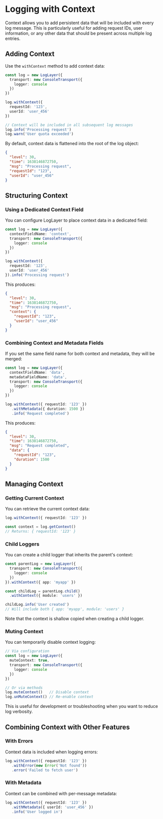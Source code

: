 # Logging with Context

Context allows you to add persistent data that will be included with every log message. This is particularly useful for adding request IDs, user information, or any other data that should be present across multiple log entries.

## Adding Context

Use the `withContext` method to add context data:

```typescript
const log = new LogLayer({
  transport: new ConsoleTransport({
    logger: console
  })
})

log.withContext({
  requestId: '123',
  userId: 'user_456'
})

// Context will be included in all subsequent log messages
log.info('Processing request')
log.warn('User quota exceeded')
```

By default, context data is flattened into the root of the log object:
```json
{
  "level": 30,
  "time": 1638146872750,
  "msg": "Processing request",
  "requestId": "123",
  "userId": "user_456"
}
```

## Structuring Context

### Using a Dedicated Context Field

You can configure LogLayer to place context data in a dedicated field:

```typescript
const log = new LogLayer({
  contextFieldName: 'context',
  transport: new ConsoleTransport({
    logger: console
  })
})

log.withContext({
  requestId: '123',
  userId: 'user_456'
}).info('Processing request')
```

This produces:
```json
{
  "level": 30,
  "time": 1638146872750,
  "msg": "Processing request",
  "context": {
    "requestId": "123",
    "userId": "user_456"
  }
}
```

### Combining Context and Metadata Fields

If you set the same field name for both context and metadata, they will be merged:

```typescript
const log = new LogLayer({
  contextFieldName: 'data',
  metadataFieldName: 'data',
  transport: new ConsoleTransport({
    logger: console
  })
})

log.withContext({ requestId: '123' })
   .withMetadata({ duration: 1500 })
   .info('Request completed')
```

This produces:
```json
{
  "level": 30,
  "time": 1638146872750,
  "msg": "Request completed",
  "data": {
    "requestId": "123",
    "duration": 1500
  }
}
```

## Managing Context

### Getting Current Context

You can retrieve the current context data:

```typescript
log.withContext({ requestId: '123' })

const context = log.getContext()
// Returns: { requestId: '123' }
```

### Child Loggers

You can create a child logger that inherits the parent's context:

```typescript
const parentLog = new LogLayer({
  transport: new ConsoleTransport({
    logger: console
  })
}).withContext({ app: 'myapp' })

const childLog = parentLog.child()
  .withContext({ module: 'users' })

childLog.info('User created')
// Will include both { app: 'myapp', module: 'users' }
```

Note that the context is shallow copied when creating a child logger.

### Muting Context

You can temporarily disable context logging:

```typescript
// Via configuration
const log = new LogLayer({
  muteContext: true,
  transport: new ConsoleTransport({
    logger: console
  })
})

// Or via methods
log.muteContext()   // Disable context
log.unMuteContext() // Re-enable context
```

This is useful for development or troubleshooting when you want to reduce log verbosity.

## Combining Context with Other Features

### With Errors

Context data is included when logging errors:

```typescript
log.withContext({ requestId: '123' })
   .withError(new Error('Not found'))
   .error('Failed to fetch user')
```

### With Metadata

Context can be combined with per-message metadata:

```typescript
log.withContext({ requestId: '123' })
   .withMetadata({ userId: 'user_456' })
   .info('User logged in')
```
